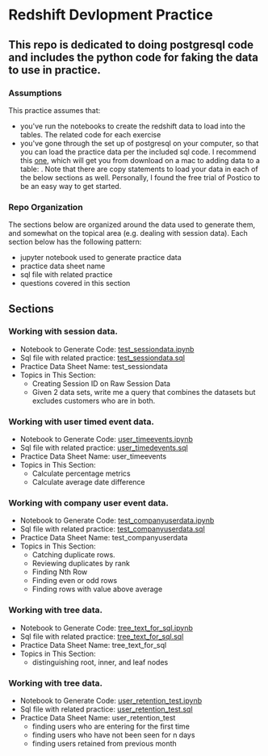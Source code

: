# Redshift Devlopment Practice

## This repo is dedicated to doing postgresql code and includes the python code for faking the data to use in practice.
### Assumptions
This practice assumes that: 
* you've run the notebooks to create the redshift data to load into the tables.  The related code for each exercise 
* you've gone through the set up of postgresql on your computer, so that you can load the practice data per the included sql code.  I recommend this [one](https://www.youtube.com/watch?v=zOL-_UHw510), which will get you from download on a mac to adding data to a table:   .  Note that there are copy statements to load your data in each of the below sections as well.  Personally, I found the free trial of Postico to be an easy way to get started.

### Repo Organization
The sections below are organized around the data used to generate them, and somewhat on the topical area (e.g. dealing with session data).
Each section below has the following pattern:
* jupyter notebook used to generate practice data
* practice data sheet name
* sql file with related practice
* questions covered in this section

## Sections
### Working with session data.
* Notebook to Generate Code: [test_sessiondata.ipynb](https://github.com/mgoold/redshift_dev/blob/main/test_code/test_sessiondata.ipynb)
* Sql file with related practice: [test_sessiondata.sql](https://github.com/mgoold/redshift_dev/blob/main/test_code/test_sessiondata.sql)
* Practice Data Sheet Name: test_sessiondata
* Topics in This Section:
  * Creating Session ID on Raw Session Data
  * Given 2 data sets, write me a query that combines the datasets but excludes customers who are in both.

### Working with user timed event data.
* Notebook to Generate Code: [user_timeevents.ipynb](https://github.com/mgoold/redshift_dev/blob/main/test_code/user_timeevents.ipynb)
* Sql file with related practice: [user_timedevents.sql](https://github.com/mgoold/redshift_dev/blob/main/test_code/user_timedevents.sql)
* Practice Data Sheet Name: user_timeevents
* Topics in This Section:
  * Calculate percentage metrics
  * Calculate average date difference

### Working with company user event data.
* Notebook to Generate Code: [test_companyuserdata.ipynb](https://github.com/mgoold/redshift_dev/blob/main/test_code/test_companyuserdata.ipynb)
* Sql file with related practice: [test_companyuserdata.sql](https://github.com/mgoold/redshift_dev/blob/main/test_code/test_companyuserdata.sql)
* Practice Data Sheet Name: test_companyuserdata
* Topics in This Section:
  * Catching duplicate rows.
  * Reviewing duplicates by rank
  * Finding Nth Row
  * Finding even or odd rows
  * Finding rows with value above average

### Working with tree data.
* Notebook to Generate Code: [tree_text_for_sql.ipynb](https://github.com/mgoold/redshift_dev/blob/main/test_code/tree_text_for_sql.ipynb)
* Sql file with related practice: [tree_text_for_sql.sql](https://github.com/mgoold/redshift_dev/blob/main/test_code/tree_text_for_sql.sql)
* Practice Data Sheet Name: tree_text_for_sql
* Topics in This Section:
  * distinguishing root, inner, and leaf nodes

### Working with tree data.
* Notebook to Generate Code: [user_retention_test.ipynb](https://github.com/mgoold/redshift_dev/blob/main/test_code/user_retention_test.ipynb)
* Sql file with related practice: [user_retention_test.sql](https://github.com/mgoold/redshift_dev/blob/main/test_code/user_retention_test.sql)
* Practice Data Sheet Name: user_retention_test
  * finding users who are entering for the first time
  * finding users who have not been seen for n days
  * finding users retained from previous month





